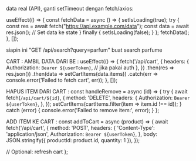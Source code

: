 data real (API), ganti setTimeout dengan fetch/axios:

useEffect(() => {
  const fetchData = async () => {
    setIsLoading(true);
    try {
      const res = await fetch("https://api.example.com/data");
      const data = await res.json();
      // Set data ke state
    } finally {
      setIsLoading(false);
    }
  };
  fetchData();
}, []);

siapin ini "GET /api/search?query=parfum" buat search parfume


CART : AMBIL DATA DARI BE :
 useEffect(() => {
  fetch('/api/cart', {
    headers: {
      Authorization: `Bearer ${userToken}`, // jika pakai auth
    },
  })
    .then(res => res.json())
    .then(data => setCartItems(data.items))
    .catch(err => console.error('Failed to fetch cart', err));
}, []);


HAPUS ITEM DARI CART : 
const handleRemove = async (id) => {
  try {
    await fetch(`/api/cart/${id}`, {
      method: 'DELETE',
      headers: {
        Authorization: `Bearer ${userToken}`,
      },
    });
    setCartItems(cartItems.filter(item => item.id !== id));
  } catch (error) {
    console.error('Failed to remove item:', error);
  }
};


 ADD ITEM KE CART : 
 const addToCart = async (product) => {
  await fetch('/api/cart', {
    method: 'POST',
    headers: {
      'Content-Type': 'application/json',
      Authorization: `Bearer ${userToken}`,
    },
    body: JSON.stringify({ productId: product.id, quantity: 1 }),
  });

  // Optional: refresh cart
};

